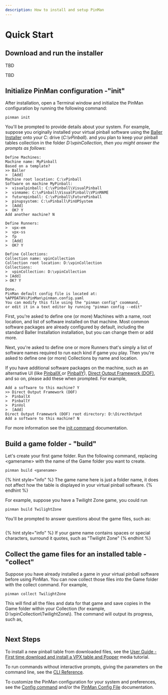 ```yaml
---
description: How to install and setup PinMan
---
```


# Quick Start

## Download and run the installer

TBD

TBD



## Initialize PinMan configuration -"init"

After installation, open a Terminal window and initialize the PinMan configuration by running the following command:

```
pinman init
```

You'll be prompted to provide details about your system. For example, suppose you originally installed your virtual pinball software using the [Baller Installer](https://www.nailbuster.com/wikipinup/doku.php?id=baller\_installer) onto your C: drive (_C:\vPinball_). and you plan to keep your pinball tables collection in the folder _D:\vpinCollection, then you might answer the prompts as follows_:

```shell-session
Define Machines:
Machine name: MyPinball
Based on a template?
>> Baller
>  [Add]
Machine root location: C:\vPinball
Software on machine MyPinball:
>  visualpinball: C:\vPinball\VisualPinball
>  vinmame: C:\vPinball\VisualPinball\VPinMAME
>  futurepinball: C:\vPinball\FuturePinball
>  pinupsystem: C:\vPinball\PinUPSystem
>  [Add]
>  OK? Y
Add another machine? N

Define Runners:
>  vpx-em
>  vpx-ss
>  fp
>  [Add]
>  OK? Y

Define Collections:
Collection name: vpinCollection
Collection root location: D:\vpinCollection
Collections:
>  vpinCollection: D:\vpinCollection
> [Add]
> OK? Y

Done.
PinMan default config file is located at: %APPDATA%\PinMan\pinman.config.yaml
You can modify this file using the "pinman config" coommand, 
or edit it in a text editor by running "pinman config --edit"
```

First, you're asked to define one (or more) Machines with a name, root location, and list of software installed on that machine. Most common software packages are already configured by default, including the standard Baller Installation installation, but you can change them or add more.&#x20;

Next, you're asked to define one or more Runners that's simply a list of software names required to run each kind if game you play. Then you're asked to define one (or more) Collections by name and location.

If you have additional software packages on the machine, such as an alternative UI (like [PinballX ](https://www.pinballx.com/)or [PinballY](http://mjrnet.org/pinscape/PinballY.php)), [Direct Output Framework (DOF)](http://mjrnet.org/pinscape/dll-updates.html#GranderUnifider), and so on, please add these when prompted. For example,

```
Add a software to this machine? Y
>> Direct Output Framework (DOF)
>  PinballX
>  PinballY
>  PinVol
>  [Add]
Direct Output Framework (DOF) root directory: D:\DirectOutput
Add a software to this machine? N
```

For more information see the [init command](reference/cli-reference/init.md) documentation.

## Build a game folder - "build"

Let's create your first game folder. Run the following command, replacing \<gamename> with the name of the Game folder you want to create.

```
pinman build <ganename>
```

{% hint style="info" %}
The game name here is just a folder name, it does not affect how the table is displayed in your virtual pinball software.&#x20;
{% endhint %}

For example, suppose you have a Twilight Zone game, you could run

```
pinman build TwilightZone
```

You'll be prompted to answer questions about the game files, such as:

```
```

{% hint style="info" %}
If your game name contains spaces or special characters, surround it quotes, such as "Twilight Zone"
{% endhint %}

## Collect the game files for an installed table - "collect"

Suppose you have already installed a game in your virtual pinball software before using PinMan. You can now collect those files into the Game folder with the collect command. For example,

```
pinman collect TwilightZone
```

This will find all the files and data for that game and save copies in the Game folder within your Collection (for example, D:\vpinCollection\TwilightZone\\). The command will output its progress, such as,

```
```

## Next Steps

To install a new pinball table from downloaded files, see the [User Guide - First time download and install a VPX table and Popper](user-guides/usage-scenarios/first-time-download-and-install-a-vpx-table-and-popper-media.md) media tutorial.&#x20;

To run commands without interactive prompts, giving the parameters on the command line, see the [CLI Reference](reference/cli-reference/).

To customize the PinMan configuration for your system and preferences, see the [Config command](reference/cli-reference/config.md) and/or the [PinMan Config File](reference/pinman-config-file.md) documentation.&#x20;



